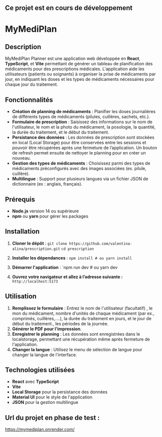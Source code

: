 ## Ce projet est en cours de développement
# MyMediPlan

## Description

MyMediPlan Planner est une application web développée en **React**, **TypeScript**, et **Vite** permettant de générer un tableau de planification des médicaments pour des prescriptions médicales. L'application aide les utilisateurs (patients ou soignants) à organiser la prise de médicaments par jour, en indiquant les doses et les types de médicaments nécessaires pour chaque jour du traitement.

## Fonctionnalités

- **Création de planning de médicaments** : Planifier les doses journalières de différents types de médicaments (pilules, cuillères, sachets, etc.).
- **Formulaire de prescription** : Saisissez des informations sur le nom de l'utilisateur, le nom et la photo du médicament, la posologie, la quantité,  la durée du traitement, et le début du traitement.
- **Persistance des données** : Les données de prescription sont stockées en local (Local Storage) pour être conservées entre les sessions et pouvoir être récupérées après une fermeture de l’application. Un bouton de refresh permet ensuite de nettoyer le planning pour en créer un nouveau.
- **Gestion des types de médicaments** : Choisissez parmi des types de médicaments préconfigurés avec des images associées (ex. pilule, cuillère).
- **Multilingue** : Support pour plusieurs langues via un fichier JSON de dictionnaire (ex : anglais, français).


## Prérequis

- **Node.js** version 14 ou supérieure
- **npm** ou **yarn** pour gérer les packages

## Installation

1. **Cloner le dépôt** :
`git clone https://github.com/valentina-alina/prescription.git`
`cd prescription`
   
1. **Installer les dépendances** :
`npm install # ou yarn install`

3. **Démarrer l'application** :
`npm run dev # ou yarn dev

4. **Ouvrez votre navigateur et allez à l’adresse suivante :**
`http://localhost:5173`
## Utilisation

1. **Remplissez le formulaire** : Entrez le nom de l'utilisateur (facultatif) , le mon du médicament, nombre d'unités de chaque médicament (par ex., comprimés, cuillères,....), la durée du traitement en jours, et le jour de début du traitement., les périodes de la journée.
2. **Générer le PDF pour l'impression**.
3. **Enregistrer le planning** : Les données sont enregistrées dans le localstorage, permettant une récupération même après fermeture de l'application.
4. **Changer la langue** : Utilisez le menu de sélection de langue pour changer la langue de l'interface.

## Technologies utilisées

- **React** avec **TypeScript** 
- **Vite**
- **Local Storage** pour la persistance des données
- **Material UI** pour le style de l'application
- **JSON** pour la gestion multilingue

## Url du projet en phase de test : 
https://mymediplan.onrender.com/

